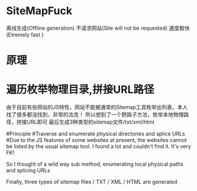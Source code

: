 # SiteMapFuck
离线生成(Offline generation) 不请求网站(Site will not be requested) 速度极快 (Etremely fast )

# 原理
# 遍历枚举物理目录,拼接URL路径
由于目前有些网站的JS特性，网站不能被通常的Sitemap工具枚举出列表，本人找了很多都没找到，非常的法克！
所以想到了一个野路子方法，枚举本地物理路径，拼接URL即可
最后生成3种类型的sitemap文件/txt/xml/html


#Principle
#Traverse and enumerate physical directories and splice URLs
#Due to the JS features of some websites at present, the websites cannot be listed by the usual sitemap tool. I found a lot and couldn't find it. It's very FK!

So I thought of a wild way sub method, enumerating local physical paths and splicing URLs

Finally, three types of sitemap files / TXT / XML / HTML are generated


